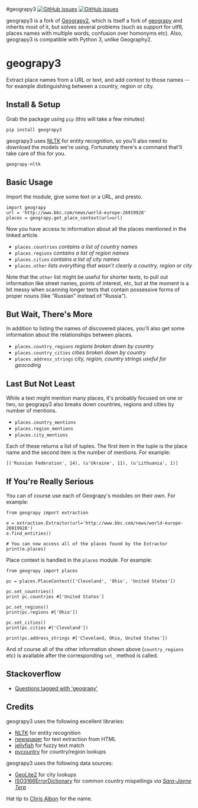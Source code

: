 #geograpy3
[![GitHub issues](https://img.shields.io/github/issues/somnathrakshit/geograpy3.svg)](https://github.com/somnathrakshit/geograpy3/issues)
[![GitHub issues](https://img.shields.io/github/issues-closed/somnathrakshit/geograpy3.svg)](https://github.com/somnathrakshit/geograpy3/issues/?q=is%3Aissue+is%3Aclosed)


geograpy3 is a fork of [Geograpy2](https://github.com/Corollarium/geograpy2), which is itself a fork of [geograpy](https://github.com/ushahidi/geograpy) and inherits
most of it, but solves several problems (such as support for utf8, places names 
with multiple words, confusion over homonyms etc). Also, geograpy3 is compatible with Python 3, unlike Geography2.

geograpy3
=========

Extract place names from a URL or text, and add context to those names -- for 
example distinguishing between a country, region or city. 

## Install & Setup

Grab the package using `pip` (this will take a few minutes)

    pip install geograpy3

geograpy3 uses [NLTK](http://www.nltk.org/) for entity recognition, so you'll also need 
to download the models we're using. Fortunately there's a command that'll take 
care of this for you. 

    geograpy-nltk

## Basic Usage

Import the module, give some text or a URL, and presto.

    import geograpy
    url = 'http://www.bbc.com/news/world-europe-26919928'
    places = geograpy.get_place_context(url=url)

Now you have access to information about all the places mentioned in the linked 
article. 

* `places.countries` _contains a list of country names_
* `places.regions` _contains a list of region names_
* `places.cities` _contains a list of city names_
* `places.other` _lists everything that wasn't clearly a country, region or city_

Note that the `other` list might be useful for shorter texts, to pull out 
information like street names, points of interest, etc, but at the moment is 
a bit messy when scanning longer texts that contain possessive forms of proper 
nouns (like "Russian" instead of "Russia").

## But Wait, There's More

In addition to listing the names of discovered places, you'll also get some 
information about the relationships between places.

* `places.country_regions` _regions broken down by country_
* `places.country_cities` _cities broken down by country_
* `places.address_strings` _city, region, country strings useful for geocoding_

## Last But Not Least

While a text might mention many places, it's probably focused on one or two, so 
geograpy3 also breaks down countries, regions and cities by number of mentions.

* `places.country_mentions`
* `places.region_mentions`
* `places.city_mentions`

Each of these returns a list of tuples. The first item in the tuple is the place 
name and the second item is the number of mentions. For example:

    [('Russian Federation', 14), (u'Ukraine', 11), (u'Lithuania', 1)]  

## If You're Really Serious

You can of course use each of Geograpy's modules on their own. For example:

    from geograpy import extraction

    e = extraction.Extractor(url='http://www.bbc.com/news/world-europe-26919928')
    e.find_entities()

    # You can now access all of the places found by the Extractor
    print(e.places)

Place context is handled in the `places` module. For example:

    from geograpy import places

    pc = places.PlaceContext(['Cleveland', 'Ohio', 'United States'])
    
    pc.set_countries()
    print pc.countries #['United States']

    pc.set_regions()
    print(pc.regions #['Ohio'])

    pc.set_cities()
    print(pc.cities #['Cleveland'])

    print(pc.address_strings #['Cleveland, Ohio, United States'])

And of course all of the other information shown above (`country_regions` etc) 
is available after the corresponding `set_` method is called.

## Stackoverflow
* [Questions tagged with 'geograpy'](https://stackoverflow.com/questions/tagged/geograpy)

## Credits

geograpy3 uses the following excellent libraries:

* [NLTK](http://www.nltk.org/) for entity recognition
* [newspaper](https://github.com/codelucas/newspaper) for text extraction from HTML
* [jellyfish](https://github.com/sunlightlabs/jellyfish) for fuzzy text match
* [pycountry](https://pypi.python.org/pypi/pycountry) for country/region lookups

geograpy3 uses the following data sources:

* [GeoLite2](http://dev.maxmind.com/geoip/geoip2/geolite2/) for city lookups
* [ISO3166ErrorDictionary](https://github.com/bodacea/countryname/blob/master/countryname/databases/ISO3166ErrorDictionary.csv) for common country mispellings _via [Sara-Jayne Terp](https://github.com/bodacea)_

Hat tip to [Chris Albon](https://github.com/chrisalbon) for the name.
